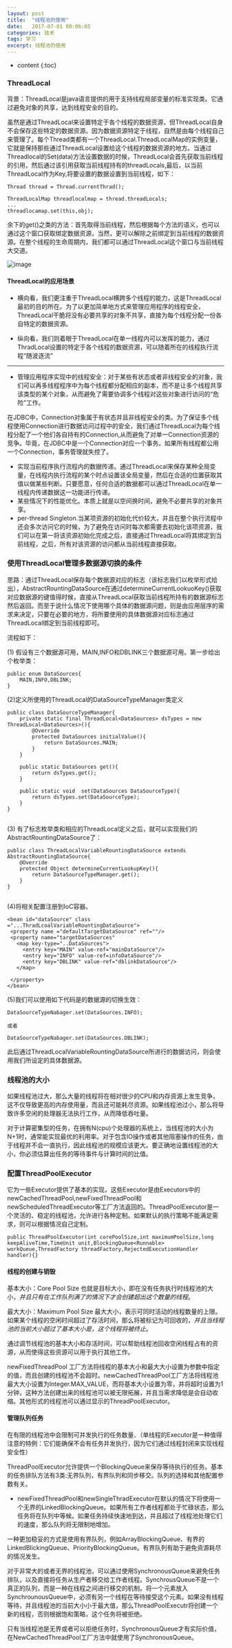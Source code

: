 ```yaml
---
layout: post
title:  "线程池的使用"
date:   2017-07-01 00:06:05
categories: 技术
tags: 学习
excerpt: 线程池的使用
---
```



* content
{:toc}

###  ThreadLocal

背景：ThreadLocal是java语言提供的用于支持线程局部变量的标准实现类。它通过避免对象的共享，达到线程安全的目的。

虽然是通过ThreadLocal来设置特定于各个线程的数据资源，但ThreadLocal自身不会保存这些特定的数据资源。因为数据资源特定于线程，自然是由每个线程自己来管理了。每个Thread类都有一个ThreadLocal.ThreadLocalMap的实例变量，它就是保持那些通过ThreadLocal设置给这个线程的数据资源的地方。当通过Threadlocal的Set(data)方法设置数据的时候，ThreadLocal会首先获取当前线程的引用，然后通过该引用获取当前线程持有的threadLocals,最后，以当前ThreadLocal作为Key,将要设置的数据设置到当前线程，如下：

```
Thread thread = Thread.currentThrad();

ThreadLocalMap threadlocalmap = thread.threadLocals;
...
threadlocamap.set(this,obj);

```
余下的get()之类的方法：首先取得当前线程，然后根据每个方法的语义，也可以通过这个窗口获取绑定数据资源，当然，更可以解除之前绑定到当前线程的数据资源。在整个线程的生命周期内，我们都可以通过ThreadLocal这个窗口与当前线程大交道。

![image](http://7xpuj1.com1.z0.glb.clouddn.com/Threadlocal.png)

####  ThreadLocal的应用场景

 - 横向看，我们更注重于ThreadLocal横跨多个线程的能力，这是ThreadLocal最初的目的所在。为了以更加简单地方式来管理应用程序的线程安全，ThreadLocal干脆将没有必要共享的对象不共享，直接为每个线程分配一份各自特定的数据资源。

- 纵向看，我们则着眼于ThreadLocal在单一线程内可以发挥的能力，通过ThradLocal设置的特定于各个线程的数据资源，可以随着所在的线程执行流程“随波逐流”


---

- 管理应用程序实现中的线程安全：对于某些有状态或者非线程安全的对象，我们可以再多线程程序中为每个线程都分配相应的副本，而不是让多个线程共享该类型的某个对象，从而避免了需要协调多个线程对这些对象进行访问的“危险”工作。

在JDBC中，Connection对象属于有状态并且非线程安全的类。为了保证多个线程使用Connection进行数据访问过程中的安全，我们通过ThreadLocal为每个线程分配了一个他们各自持有的Connection,从而避免了对单一Connection资源的竞争。毕竟，在JDBC中是一个Connection对应一个事务。如果所有线程都公用一个Connection，事务管理就失控了。

- 实现当前程序执行流程内的数据传递。通过ThreadLocal来保存某种全局变量，在线程内执行流程的某个时点设置该全局变量，然后在合适的位置获取其值以做某些判断。只要愿意，任何合适的数据都可以通过ThreadLocal在单一线程内传递数据这一功能进行传递。
-  某些情况下的性能优化。本质上就是以空间换时间，避免不必要共享的对象共享。
-  per-thread Singleton.当某项资源的初始化代价较大，并且在整个执行流程中还会多次访问它的时候，为了避免在访问时每次都需要去初始化该项资源，我们可以在第一将该资源初始化完成之后，直接通过ThreadLocal将其绑定到当前线程，之后，所有对该资源的访问都从当前线程直接获取。

### 使用ThreadLocal管理多数据源切换的条件

思路：通过ThreadLocal保存每个数据源对应的标志（该标志我们以枚举形式给出），AbstractRountingDataSource在通过determineCurrentLookuoKey()获取对应数据源的键值得时候，直接从ThreadLocal获取当前线程所持有的数据源标志然后返回。而至于说什么情况下使用哪个具体的数据源问题，则是由应用层序的需求来决定，只要在必要的地方，将所要使用的具体数据源对应标志通过ThreadLocal绑定到当前线程即可。

流程如下：

(1) 假设有三个数据源可用，MAIN,INFO和DBLINK三个数据源可用。第一步给出个枚举类：
```
public enum DataSources{
    MAIN,INFO,DBLINK;
}

```
(2)定义所使用的ThreadLocal的DataSourceTypeManager类定义

```
public class DataSourceTypeManager{
    private static final ThreadLocal<DataSources> dsTypes = new ThreadLocal<DataSources>(){
        @Override
        protected DataSources initialValue(){
            return DataSources.MAIN;
        }
    }
    
    public static DataSources get(){
        return dsTypes.get();
    }
    
    public static void  set(DataSources DataSourceType){
        return dsTypes.set(DataSourceType);
    }
}


```

(3) 有了标志枚举类和相应的ThreadLocal定义之后，就可以实现我们的AbstractRountingDataSource了：

```
public class ThreadLocalVariableRountingDataSource extends AbstractRountingDataSource{
    @Override
    protected Object determineCurrentLookupKey(){
        return DataSourceTypeManager.get();
    }
}


```
(4)将相关配置注册到IoC容器。

```
<bean id="dataSource" class ="...ThradLcoalVariableRountingDataSource">
 <property name ="defaultTargetDataSource" ref=""/>
 <property name="targetDataSources"
   <map key-type="..DataSources">
     <entry key="MAIN" value-ref="mainDataSource"/>
     <entry key="INFO" value-ref=infoDataSource"/>
     <entry key="DBLINK" value-ref="dblinkDataSource"/>
   </map>

 </property>
</bean>

```
(5)我们可以使用如下代码是的数据源的切换生效：

```
DataSourceTypeNabager.set(DataSources.INFO);

或者

DataSourceTypeNabager.set(DataSources.DBLINK);

```

此后通过ThreadLocalVariableRountingDataSource所进行的数据访问，则会使用我们所设定的具体数据源。


###  线程池的大小

如果线程池过大，那么大量的线程将在相对很少的CPU和内存资源上发生竞争，这不仅导致更高的内存使用量，而且还可能耗尽资源。如果线程池过小，那么将导致许多空闲的处理器无法执行工作，从而降低吞吐量。

对于计算密集型的任务，在拥有N(cpu)个处理器的系统上，当线程池的大小为N+1时，通常能实现最优的利用率。对于包含IO操作或者其他阻塞操作的任务，由于线程并不会一直执行，因此线程池的规模应该更大。要正确地设置线程池的大小，你必须估算出任务的等待事件与计算时间的比值。

###  配置ThreadPoolExecutor

它为一些Executor提供了基本的实现，这些Executor是由Executors中的newCachedThreadPool,newFixedThreadPool和newScheduledThreadExecutor等工厂方法返回的。ThreadPoolExecutor是一个灵活的、稳定的线程池，允许进行各种定制。如果默认的执行策略不能满足需求，则可以根据情况自己定制。

```
public ThreadPoolExecutor(int corePoolSize,int maximumPoolSize,long keepAliveTime,TimeUnit unit,BlockingQueue<Runnable> workQueue,ThreadFactory threadFactory,RejectedExecutionHandler handler){}

```

####  线程的创建与销毁

基本大小：Core Pool Size 也就是目标大小，即在没有任务执行时线程池的大小，*并且只有在工作队列满了的情况下才会创建超出这个数量的线程*。

最大大小：Maximum Pool Size 最大大小，表示可同时活动的线程数量的上限。如果某个线程的空闲时间超过了存活时间，那么将被标记为可回收的，*并且当线程池的当前大小超过了基本大小是，这个线程将被终止*。

通过调节线程池的基本大小和存活时间，可以帮助线程池回收空闲线程占有的资源，从而使得这些资源可以用于执行其他工作。

newFixedThreadPool 工厂方法将线程的基本大小和最大大小设置为参数中指定的值，而且创建的线程池不会超时。newCachedThreadPool工厂方法将线程池最大大小设置为Integer.MAX_VALUE，而将基本大小设置为零，并将超时设置为1分钟，这种方法创建出来的线程池可以被无限拓展，并且当需求降低是会自动收缩。其他形式的线程池可以通过显示的ThreadPoolExecutor。

####  管理队列任务

在有限的线程池中会限制可并发执行的任务数量、（单线程的Executor是一种值得注意的特例：它们能确保不会有任务并发执行，因为它们通过线程封闭来实现线程安全性）


ThreadPoolExecutor允许提供一个BlockingQueue来保存等待执行的任务。基本的任务排队方法有3类:无界队列，有界队列和同步移交。队列的选择和其他配置参数有关。

- newFixedThreadPool和newSingleThradExecutor在默认的情况下将使用一个无界的LinkedBlockingQueue。如果所有工作者线程都处于忙碌状态，那么任务将在队列中等候。如果任务持续快速地到达，并且超过了线程池处理它们的速度，那么队列将无限制地增加。

一种更加稳妥的方式是使用有界队列，例如ArrayBlockingQueue、有界的LinkedBlickingQueue、PriorityBlockingQueue。有界队列有助于避免资源耗尽的情况发生。

对于非常大的或者无界的线程池，可以通过使用SynchronousQueue来避免任务排队，以及直接将任务从生产者移交给工作者线程。SynchrousQueue不是一个真正的队列，而是一种在线程之间进行移交的机制。将一个元素放入SynchrounousQueue中，必须有另一个线程在等待接受这个元素。如果没有线程等待，并且线程池的当前大小小于最大值，那么ThreadPoolExecutr将创建一个新的线程，否则根据饱和策略，这个任务将被拒绝。

只有当线程池是无界或者可以拒绝任务时，SynchronousQueue才有实际价值，在NewCachedThreadPool工厂方法中就使用了SynchronousQueue。

